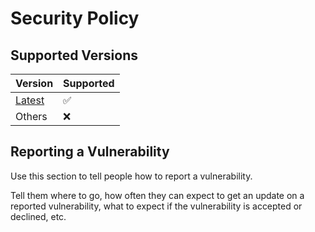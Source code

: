 <!-- vale Microsoft.Headings = NO -->
# Security Policy

## Supported Versions

| Version                                                                        | Supported |
| ------------------------------------------------------------------------------ | --------- |
| [Latest](https://github.com/haru52/clean_architecture_example/releases/latest) | ✅        |
| Others                                                                         | ❌        |

## Reporting a Vulnerability

Use this section to tell people how to report a vulnerability.

<!-- vale Microsoft.Passive = NO -->
<!-- vale write-good.E-Prime = NO -->
<!-- vale write-good.Passive = NO -->
Tell them where to go, how often they can expect to get an update on a
reported vulnerability, what to expect if the vulnerability is accepted or
declined, etc.
<!-- vale Microsoft.Passive = YES -->
<!-- vale write-good.E-Prime = YES -->
<!-- vale write-good.Passive = YES -->
